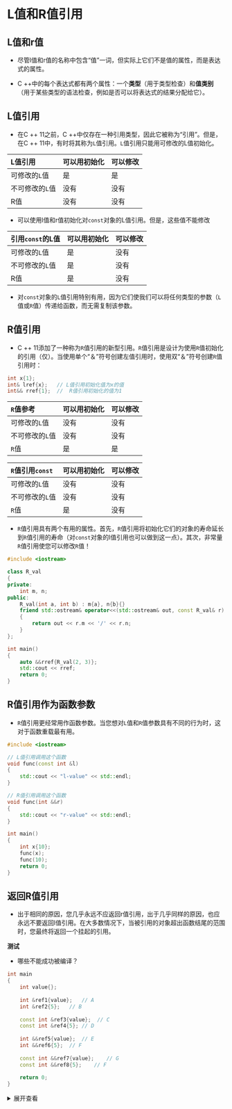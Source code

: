 # L值和R值引用



## L值和r值

- 尽管l值和r值的名称中包含“值”一词，但实际上它们不是值的属性，而是表达式的属性。

- C ++中的每个表达式都有两个属性：一个**类型**（用于类型检查）和**值类别**（用于某些类型的语法检查，例如是否可以将表达式的结果分配给它）。

## L值引用

- 在C ++ 11之前，C ++中仅存在一种引用类型，因此它被称为“引用”。但是，在C ++ 11中，有时将其称为`L`值引用。`L`值引用只能用可修改的L值初始化。

| L值引用         | 可以用初始化 | 可以修改 |
| :-------------- | :----------- | :------- |
| 可修改的`L`值   | 是           | 是       |
| 不可修改的`L`值 | 没有         | 没有     |
| R值             | 没有         | 没有     |

- 可以使用l值和r值初始化对`const`对象的L值引用。但是，这些值不能修改

| 引用`const`的L值 | 可以用初始化 | 可以修改 |
| :--------------- | :----------- | :------- |
| 可修改的`L`值    | 是           | 没有     |
| 不可修改的`L`值  | 是           | 没有     |
| R值              | 是           | 没有     |

- 对`const`对象的`L`值引用特别有用，因为它们使我们可以将任何类型的参数（`L`值或`R`值）传递给函数，而无需复制该参数。



## R值引用

- C ++ 11添加了一种称为`R`值引用的新型引用。`R`值引用是设计为使用`R`值初始化的引用（仅）。当使用单个“＆”符号创建左值引用时，使用双“＆”符号创建`R`值引用时：

```c++
int x{1};
int& lref{x};	// L值引用初始化值为x的值
int&& rref{1};	//	R值引用初始化的值为1
```

| `R`值参考       | 可以用初始化 | 可以修改 |
| :-------------- | :----------- | :------- |
| 可修改的`L`值   | 没有         | 没有     |
| 不可修改的`L`值 | 没有         | 没有     |
| `R`值           | 是           | 是       |

| `R`值引用`const` | 可以用初始化 | 可以修改 |
| :--------------- | :----------- | :------- |
| 可修改的`L`值    | 没有         | 没有     |
| 不可修改的`L`值  | 没有         | 没有     |
| `R`值            | 是           | 没有     |

- `R`值引用具有两个有用的属性。首先，`R`值引用将初始化它们的对象的寿命延长到`R`值引用的寿命（对`const`对象的l值引用也可以做到这一点）。其次，非常量`R`值引用使您可以修改`R`值！

```c++
#include <iostream>

class R_val
{
private:
	int m, n;
public:
	R_val(int a, int b) : m{a}, n{b}{}
	friend std::ostream& operator<<(std::ostream& out, const R_val& r)
	{
		return out << r.m << '/' << r.n;
	}
};

int main()
{
	auto &&rref{R_val(2, 3)};
	std::cout << rref;
	return 0;	
}
```



## R值引用作为函数参数

- `R`值引用更经常用作函数参数。当您想对`L`值和`R`值参数具有不同的行为时，这对于函数重载最有用。

```c++
#include <iostream>

// L值引用调用这个函数
void func(const int &l)
{
    std::cout << "l-value" << std::endl;
}

// R值引用调用这个函数
void func(int &&r)
{
    std::cout << "r-value" << std::endl;
}

int main()
{
    int x{10};
    func(x);
    func(10);
    return 0;
}
```



## 返回R值引用

- 出于相同的原因，您几乎永远不应返回r值引用，出于几乎同样的原因，也应永远不要返回l值引用。在大多数情况下，当被引用的对象超出函数结尾的范围时，您最终将返回一个挂起的引用。



**测试**

- 哪些不能成功被编译？

```c++
int main
{
    int value{};
    
    int &ref1{value};	// A
    int &ref2{5};	// B
    
    const int &ref3{value};  // C
    const int &ref4{5};	// D
    
    int &&ref5{value};	// E
    int &&ref6{5};	// F
    
    const int &&ref7{value};	// G
    const int &&ref8{5};	// F
    
    return 0;
}
```

<details> <summary>展开查看</summary>B、E和G编译失败 </details>
